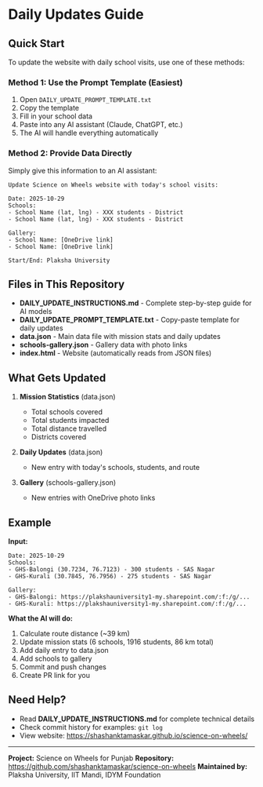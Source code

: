 # Daily Updates Guide

## Quick Start

To update the website with daily school visits, use one of these methods:

### Method 1: Use the Prompt Template (Easiest)

1. Open `DAILY_UPDATE_PROMPT_TEMPLATE.txt`
2. Copy the template
3. Fill in your school data
4. Paste into any AI assistant (Claude, ChatGPT, etc.)
5. The AI will handle everything automatically

### Method 2: Provide Data Directly

Simply give this information to an AI assistant:

```
Update Science on Wheels website with today's school visits:

Date: 2025-10-29
Schools:
- School Name (lat, lng) - XXX students - District
- School Name (lat, lng) - XXX students - District

Gallery:
- School Name: [OneDrive link]
- School Name: [OneDrive link]

Start/End: Plaksha University
```

## Files in This Repository

- **DAILY_UPDATE_INSTRUCTIONS.md** - Complete step-by-step guide for AI models
- **DAILY_UPDATE_PROMPT_TEMPLATE.txt** - Copy-paste template for daily updates
- **data.json** - Main data file with mission stats and daily updates
- **schools-gallery.json** - Gallery data with photo links
- **index.html** - Website (automatically reads from JSON files)

## What Gets Updated

1. **Mission Statistics** (data.json)
   - Total schools covered
   - Total students impacted
   - Total distance travelled
   - Districts covered

2. **Daily Updates** (data.json)
   - New entry with today's schools, students, and route

3. **Gallery** (schools-gallery.json)
   - New entries with OneDrive photo links

## Example

**Input:**
```
Date: 2025-10-29
Schools:
- GHS-Balongi (30.7234, 76.7123) - 300 students - SAS Nagar
- GHS-Kurali (30.7845, 76.7956) - 275 students - SAS Nagar

Gallery:
- GHS-Balongi: https://plakshauniversity1-my.sharepoint.com/:f:/g/...
- GHS-Kurali: https://plakshauniversity1-my.sharepoint.com/:f:/g/...
```

**What the AI will do:**
1. Calculate route distance (~39 km)
2. Update mission stats (6 schools, 1916 students, 86 km total)
3. Add daily entry to data.json
4. Add schools to gallery
5. Commit and push changes
6. Create PR link for you

## Need Help?

- Read **DAILY_UPDATE_INSTRUCTIONS.md** for complete technical details
- Check commit history for examples: `git log`
- View website: https://shashanktamaskar.github.io/science-on-wheels/

---

**Project:** Science on Wheels for Punjab
**Repository:** https://github.com/shashanktamaskar/science-on-wheels
**Maintained by:** Plaksha University, IIT Mandi, IDYM Foundation

